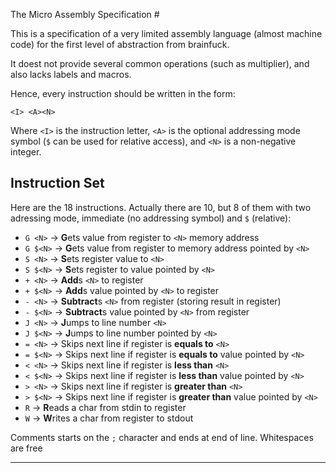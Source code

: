  The Micro Assembly Specification #

This is a specification of a very limited assembly language (almost machine code)
for the first level of abstraction from brainfuck.

It doest not provide several common operations (such as multiplier), and also lacks
labels and macros.

Hence, every instruction should be written in the form:

    <I> <A><N>

Where `<I>` is the instruction letter, `<A>` is the optional addressing mode symbol (`$`
can be used for relative access), and `<N>` is a non-negative integer.





## Instruction Set ##

Here are the 18 instructions. Actually there are 10, but 8 of them with two adressing
mode, immediate (no addressing symbol) and `$` (relative):


* `G <N>`     -> **G**ets value from register to `<N>` memory address
* `G $<N>`    -> **G**ets value from register to memory address pointed by `<N>`
* `S <N>`     -> **S**ets register value to `<N>`
* `S $<N>`    -> **S**ets register to value pointed by `<N>`
* `+ <N>`     -> **Add**s `<N>` to register
* `+ $<N>`    -> **Add**s value pointed by `<N>` to register
* `- <N>`     -> **Subtract**s `<N>` from register (storing result in register)
* `- $<N>`    -> **Subtract**s value pointed by `<N>` from register
* `J <N>`     -> **J**umps to line number `<N>`
* `J $<N>`    -> **J**umps to line number pointed by `<N>`
* `= <N>`     -> Skips next line if register is **equals to** `<N>`
* `= $<N>`    -> Skips next line if register is **equals to** value pointed by `<N>`
* `< <N>`     -> Skips next line if register is **less than** `<N>`
* `< $<N>`    -> Skips next line if register is **less than** value pointed by `<N>`
* `> <N>`     -> Skips next line if register is **greater than** `<N>`
* `> $<N>`    -> Skips next line if register is **greater than** value pointed by `<N>`
* `R`         -> **R**eads a char from stdin to register
* `W`         -> **W**rites a char from register to stdout


Comments starts on the `;` character and ends at end of line. Whitespaces are free


---
